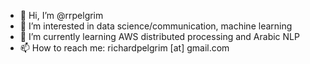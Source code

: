 - 👋 Hi, I’m @rrpelgrim
- 👀 I’m interested in data science/communication, machine learning
- 🌱 I’m currently learning AWS distributed processing and Arabic NLP
- 📫 How to reach me: richardpelgrim [at] gmail.com

<!---
rrpelgrim/rrpelgrim is a ✨ special ✨ repository because its `README.md` (this file) appears on your GitHub profile.
You can click the Preview link to take a look at your changes.
--->
